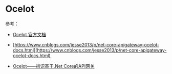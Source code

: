 # Ocelot

参考：
* [Ocelot 官方文档](https://ocelot.readthedocs.io/)

* [https://www.cnblogs.com/jesse2013/p/net-core-apigateway-ocelot-docs.html](https://www.cnblogs.com/jesse2013/p/net-core-apigateway-ocelot-docs.html)

* [Ocelot——初识基于.Net Core的API网关](https://mp.weixin.qq.com/s?__biz=MzAwNTMxMzg1MA==&mid=2654069593&idx=1&sn=33b72a625951a2f8c7efee5c07b4cd3b&chksm=80dbc70cb7ac4e1a2fff82caf738702ceab0a3fc860a1e8d7e39e013c937fe5110ba31ee5c81&scene=21#wechat_redirect)